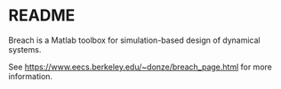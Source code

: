 # README #

Breach is a Matlab toolbox for simulation-based design of dynamical systems.

See https://www.eecs.berkeley.edu/~donze/breach_page.html for more information. 